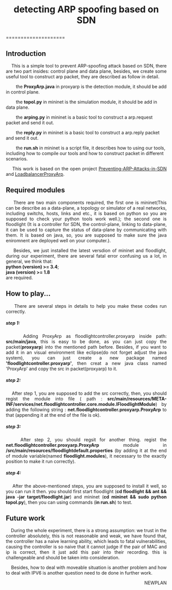 # <p align="center">detecting ARP spoofing based on SDN</p>
====================
<h2>Introduction</h2>
<p align="justify">&nbsp;&nbsp;&nbsp;&nbsp;This is a simple tool to prevent ARP-spoofing attack based on SDN, there are two part insides: control plane and data plane, besides, we create some useful tool to construct arp packet, they are described as follow in detail.</p>
<p>&nbsp;&nbsp;&nbsp;&nbsp;&nbsp;&nbsp;&nbsp;&nbsp;the <b>ProxyArp.java</b> in proxyarp is the detection module, it should be add in control plane.</p>
<p>&nbsp;&nbsp;&nbsp;&nbsp;&nbsp;&nbsp;&nbsp;&nbsp;the <b>topol.py</b> in mininet is the simulation module, it should be add in data plane.</p>
<p>&nbsp;&nbsp;&nbsp;&nbsp;&nbsp;&nbsp;&nbsp;&nbsp;the <b>arping.py</b> in mininet is a basic tool to construct a arp.request packet and send it out.</p>
<p>&nbsp;&nbsp;&nbsp;&nbsp;&nbsp;&nbsp;&nbsp;&nbsp;the <b>reply.py</b> in mininet is a basic tool to construct a arp.reply packet and send it out.</p>
<p>&nbsp;&nbsp;&nbsp;&nbsp;&nbsp;&nbsp;&nbsp;&nbsp;the <b>run.sh</b> in mininet is a script file, it describes how to using our tools, including how to compile our tools and how to construct packet in different scenarios.</p>
<p align="justify">&nbsp;&nbsp;&nbsp;&nbsp;This work is based on the open project <a href="https://github.com/wuyouke/Preventing-ARP-Attacks-in-SDN">Preventing-ARP-Attacks-in-SDN</a> and <a href="https://github.com/somiltg/LoadbalancerProxyArp">LoadbalancerProxyArp</a>.</p>

<h2>Required modules</h2>
<p align="justify">&nbsp;&nbsp;&nbsp;&nbsp;There are two main components required, the first one is mininet(This can be describe as a data-plane, a topology or simulator of a real networks, including switchs, hosts, links and etc., it is based on python so you are supposed to check your python tools work well.); the second one is floodlight (It is a controller for SDN, the control-plane, linking to data-plane, it can be used to capture the status of data-plane by communicating with them. It is based on java, so, you are supposed to make sure the java eniromnent are deployed well on your computer.).</p>
<p align="justify">&nbsp;&nbsp;&nbsp;&nbsp;Besides, we just installed the latest versdion of mininet and floodlight, during our experiment, there are several fatal error confusing us a lot, in general, we think that:</br><b>python (version) >= 3.4</b>;</br><b>java  (version)  >= 1.8</b> </br>are required.</p>

<h2>How to play...</h2>
<p align="justify">&nbsp;&nbsp;&nbsp;&nbsp;There are several steps in details to help you make these codes run correctly.</p>
<h5>step 1:</h5>
<p align="justify">&nbsp;&nbsp;&nbsp;&nbsp;Adding ProxyArp as floodlightcontroller.proxyarp inside path: <b>src/main/java</b>, this is easy to be done, as you can just copy the packet(<b>proxyarp</b>) into the mentioned path before. Besides, if you want to add it in an visual environment like eclipse(do not forget adjust the java system), you can just create a new package named <b>'floodlightcontroller.proxyarp'</b>, then creat a new java class named 'ProxyArp' and copy the src in packet(proxyarp) to it.</p>
<h5>step 2:</h5>
<p align="justify">&nbsp;&nbsp;&nbsp;&nbsp;After step 1, you are supposed to add the src correctly, then, you should regist the module into file ( path : <b>src/main/resources/META-INF/services/net.floodlightcontroller.core.module.IFloodlightModule</b>) by adding the following string : <b>net.floodlightcontroller.proxyarp.ProxyArp</b> to that (appending it at the end of the file is ok).</p>
<h5>step 3:</h5>
<p align="justify">&nbsp;&nbsp;&nbsp;&nbsp;After step 2, you should regsit for another thing. regist the <b>net.floodlightcontroller.proxyarp.ProxyArp</b> module in <b>/src/main/resources/floodlightdefault.properties</b> (by adding it at the end of module variable(named <b>floodlight.modules</b>), it necessary to the exactly position to make it run correctly).</p>
<h5>step 4:</h5>
<p align="justify">&nbsp;&nbsp;&nbsp;&nbsp;After the above-mentioned steps, you are supposed to install it well, so you can run it then. you should first start floodlight (<b>cd floodlight && ant && java -jar target/floodlight.jar</b>) and mininet (<b>cd mininet && sudo python topol.py</b>), then you can using commands (<b>in run.sh</b>) to test.</p>

<h2>Future work</h2>
<p align="justify">&nbsp;&nbsp;&nbsp;&nbsp;During the whole experiment, there is a strong assumption: we trust in the controller absolutely, this is not reasonable and weak, we have found that, the controller has a naive learning ability, which leads to fatal vulnerabilities, causing the controller is so naive that it cannot judge if the pair of MAC and ip is correct, then it just add this pair into their recording. this is challengeable and should be taken into consideration.</p>
<p align="justify">&nbsp;&nbsp;&nbsp;&nbsp;Besides, how to deal with moveable situation is another problem and how to deal with IPV6 is another question need to de done in further work.</p>

<p align="right">NEWPLAN</p>
